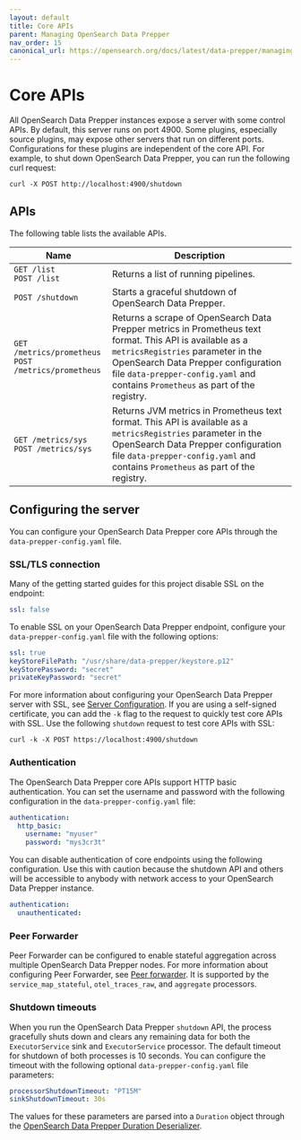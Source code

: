 ```yaml
---
layout: default
title: Core APIs
parent: Managing OpenSearch Data Prepper
nav_order: 15
canonical_url: https://opensearch.org/docs/latest/data-prepper/managing-data-prepper/core-apis/
---
```


# Core APIs

All OpenSearch Data Prepper instances expose a server with some control APIs. By default, this server runs on port 4900. Some plugins, especially source plugins, may expose other servers that run on different ports. Configurations for these plugins are independent of the core API. For example, to shut down OpenSearch Data Prepper, you can run the following curl request:

```
curl -X POST http://localhost:4900/shutdown
```

## APIs

The following table lists the available APIs.

| Name | Description |
| --- | --- | 
| ```GET /list```<br>```POST /list``` | Returns a list of running pipelines. |
| ```POST /shutdown``` | Starts a graceful shutdown of OpenSearch Data Prepper. |
| ```GET /metrics/prometheus```<br>```POST /metrics/prometheus``` | Returns a scrape of OpenSearch Data Prepper metrics in Prometheus text format. This API is available as a `metricsRegistries` parameter in the OpenSearch Data Prepper configuration file `data-prepper-config.yaml` and contains `Prometheus` as part of the registry.
| ```GET /metrics/sys```<br>```POST /metrics/sys``` | Returns JVM metrics in Prometheus text format. This API is available as a `metricsRegistries` parameter in the OpenSearch Data Prepper configuration file `data-prepper-config.yaml` and contains `Prometheus` as part of the registry.

## Configuring the server

You can configure your OpenSearch Data Prepper core APIs through the `data-prepper-config.yaml` file. 

### SSL/TLS connection

Many of the getting started guides for this project disable SSL on the endpoint:

```yaml
ssl: false
```

To enable SSL on your OpenSearch Data Prepper endpoint, configure your `data-prepper-config.yaml` file with the following options:

```yaml
ssl: true
keyStoreFilePath: "/usr/share/data-prepper/keystore.p12"
keyStorePassword: "secret"
privateKeyPassword: "secret"
```

For more information about configuring your OpenSearch Data Prepper server with SSL, see [Server Configuration](https://github.com/opensearch-project/data-prepper/blob/main/docs/configuration.md#server-configuration). If you are using a self-signed certificate, you can add the `-k` flag to the request to quickly test core APIs with SSL. Use the following `shutdown` request to test core APIs with SSL:


```
curl -k -X POST https://localhost:4900/shutdown 
```

### Authentication

The OpenSearch Data Prepper core APIs support HTTP basic authentication. You can set the username and password with the following configuration in the `data-prepper-config.yaml` file:

```yaml
authentication:
  http_basic:
    username: "myuser"
    password: "mys3cr3t"
```

You can disable authentication of core endpoints using the following configuration. Use this with caution because the shutdown API and others will be accessible to anybody with network access to your OpenSearch Data Prepper instance.

```yaml
authentication:
  unauthenticated:
```

### Peer Forwarder

Peer Forwarder can be configured to enable stateful aggregation across multiple OpenSearch Data Prepper nodes. For more information about configuring Peer Forwarder, see [Peer forwarder]({{site.url}}{{site.baseurl}}/data-prepper/managing-data-prepper/peer-forwarder/). It is supported by the `service_map_stateful`, `otel_traces_raw`, and `aggregate` processors.

### Shutdown timeouts

When you run the OpenSearch Data Prepper `shutdown` API, the process gracefully shuts down and clears any remaining data for both the `ExecutorService` sink and `ExecutorService` processor. The default timeout for shutdown of both processes is 10 seconds. You can configure the timeout with the following optional `data-prepper-config.yaml` file parameters:

```yaml
processorShutdownTimeout: "PT15M"
sinkShutdownTimeout: 30s
```

The values for these parameters are parsed into a `Duration` object through the [OpenSearch Data Prepper Duration Deserializer](https://github.com/opensearch-project/data-prepper/blob/main/data-prepper-pipeline-parser/src/main/java/org/opensearch/dataprepper/pipeline/parser/DataPrepperDurationDeserializer.java). 
